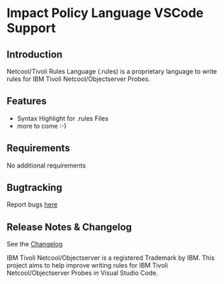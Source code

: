# Impact Policy Language VSCode Support

## Introduction
Netcool/Tivoli Rules Language (.rules) is a proprietary language to write rules for IBM Tivoli Netcool/Objectserver Probes. 

## Features
- Syntax Highlight for .rules Files
- more to come :-)

## Requirements
No additional requirements

## Bugtracking
Report bugs [here](https://github.com/lichtwellenreiter/rules-code/issues) 

## Release Notes & Changelog
See the [Changelog](CHANGELOG.MD)  


IBM Tivoli Netcool/Objectserver is a registered Trademark by IBM. This project aims to help improve writing rules for IBM Tivoli Netcool/Objectserver Probes in Visual Studio Code.